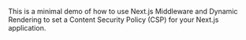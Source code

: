 This is a minimal demo of how to use Next.js Middleware and Dynamic Rendering to set a Content Security Policy (CSP) for your Next.js application.
